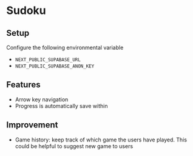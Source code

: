 # Sudoku 

## Setup

Configure the following environmental variable
- `NEXT_PUBLIC_SUPABASE_URL`
- `NEXT_PUBLIC_SUPABASE_ANON_KEY`

## Features

- Arrow key navigation
- Progress is automatically save within

## Improvement

- Game history: keep track of which game the users have played. This could be helpful to suggest new game to users


